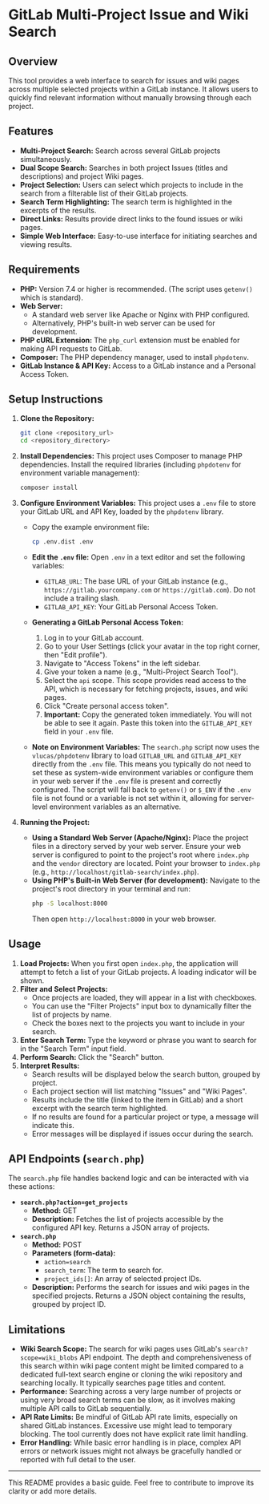 # GitLab Multi-Project Issue and Wiki Search

## Overview

This tool provides a web interface to search for issues and wiki pages across multiple selected projects within a GitLab instance. It allows users to quickly find relevant information without manually browsing through each project.

## Features

*   **Multi-Project Search:** Search across several GitLab projects simultaneously.
*   **Dual Scope Search:** Searches in both project Issues (titles and descriptions) and project Wiki pages.
*   **Project Selection:** Users can select which projects to include in the search from a filterable list of their GitLab projects.
*   **Search Term Highlighting:** The search term is highlighted in the excerpts of the results.
*   **Direct Links:** Results provide direct links to the found issues or wiki pages.
*   **Simple Web Interface:** Easy-to-use interface for initiating searches and viewing results.

## Requirements

*   **PHP:** Version 7.4 or higher is recommended. (The script uses `getenv()` which is standard).
*   **Web Server:**
    *   A standard web server like Apache or Nginx with PHP configured.
    *   Alternatively, PHP's built-in web server can be used for development.
*   **PHP cURL Extension:** The `php_curl` extension must be enabled for making API requests to GitLab.
*   **Composer:** The PHP dependency manager, used to install `phpdotenv`.
*   **GitLab Instance & API Key:** Access to a GitLab instance and a Personal Access Token.

## Setup Instructions

1.  **Clone the Repository:**
    ```bash
    git clone <repository_url>
    cd <repository_directory>
    ```

2.  **Install Dependencies:**
    This project uses Composer to manage PHP dependencies. Install the required libraries (including `phpdotenv` for environment variable management):
    ```bash
    composer install
    ```

3.  **Configure Environment Variables:**
    This project uses a `.env` file to store your GitLab URL and API Key, loaded by the `phpdotenv` library.
    *   Copy the example environment file:
        ```bash
        cp .env.dist .env
        ```
    *   **Edit the `.env` file:**
        Open `.env` in a text editor and set the following variables:
        *   `GITLAB_URL`: The base URL of your GitLab instance (e.g., `https://gitlab.yourcompany.com` or `https://gitlab.com`). Do not include a trailing slash.
        *   `GITLAB_API_KEY`: Your GitLab Personal Access Token.

    *   **Generating a GitLab Personal Access Token:**
        1.  Log in to your GitLab account.
        2.  Go to your User Settings (click your avatar in the top right corner, then "Edit profile").
        3.  Navigate to "Access Tokens" in the left sidebar.
        4.  Give your token a name (e.g., "Multi-Project Search Tool").
        5.  Select the `api` scope. This scope provides read access to the API, which is necessary for fetching projects, issues, and wiki pages.
        6.  Click "Create personal access token".
        7.  **Important:** Copy the generated token immediately. You will not be able to see it again. Paste this token into the `GITLAB_API_KEY` field in your `.env` file.

    *   **Note on Environment Variables:**
        The `search.php` script now uses the `vlucas/phpdotenv` library to load `GITLAB_URL` and `GITLAB_API_KEY` directly from the `.env` file. This means you typically do not need to set these as system-wide environment variables or configure them in your web server if the `.env` file is present and correctly configured. The script will fall back to `getenv()` or `$_ENV` if the `.env` file is not found or a variable is not set within it, allowing for server-level environment variables as an alternative.

4.  **Running the Project:**
    *   **Using a Standard Web Server (Apache/Nginx):**
        Place the project files in a directory served by your web server. Ensure your web server is configured to point to the project's root where `index.php` and the `vendor` directory are located. Point your browser to `index.php` (e.g., `http://localhost/gitlab-search/index.php`).
    *   **Using PHP's Built-in Web Server (for development):**
        Navigate to the project's root directory in your terminal and run:
        ```bash
        php -S localhost:8000
        ```
        Then open `http://localhost:8000` in your web browser.

## Usage

1.  **Load Projects:** When you first open `index.php`, the application will attempt to fetch a list of your GitLab projects. A loading indicator will be shown.
2.  **Filter and Select Projects:**
    *   Once projects are loaded, they will appear in a list with checkboxes.
    *   You can use the "Filter Projects" input box to dynamically filter the list of projects by name.
    *   Check the boxes next to the projects you want to include in your search.
3.  **Enter Search Term:** Type the keyword or phrase you want to search for in the "Search Term" input field.
4.  **Perform Search:** Click the "Search" button.
5.  **Interpret Results:**
    *   Search results will be displayed below the search button, grouped by project.
    *   Each project section will list matching "Issues" and "Wiki Pages".
    *   Results include the title (linked to the item in GitLab) and a short excerpt with the search term highlighted.
    *   If no results are found for a particular project or type, a message will indicate this.
    *   Error messages will be displayed if issues occur during the search.

## API Endpoints (`search.php`)

The `search.php` file handles backend logic and can be interacted with via these actions:

*   **`search.php?action=get_projects`**
    *   **Method:** GET
    *   **Description:** Fetches the list of projects accessible by the configured API key. Returns a JSON array of projects.
*   **`search.php`**
    *   **Method:** POST
    *   **Parameters (form-data):**
        *   `action=search`
        *   `search_term`: The term to search for.
        *   `project_ids[]`: An array of selected project IDs.
    *   **Description:** Performs the search for issues and wiki pages in the specified projects. Returns a JSON object containing the results, grouped by project ID.

## Limitations

*   **Wiki Search Scope:** The search for wiki pages uses GitLab's `search?scope=wiki_blobs` API endpoint. The depth and comprehensiveness of this search within wiki page content might be limited compared to a dedicated full-text search engine or cloning the wiki repository and searching locally. It typically searches page titles and content.
*   **Performance:** Searching across a very large number of projects or using very broad search terms can be slow, as it involves making multiple API calls to GitLab sequentially.
*   **API Rate Limits:** Be mindful of GitLab API rate limits, especially on shared GitLab instances. Excessive use might lead to temporary blocking. The tool currently does not have explicit rate limit handling.
*   **Error Handling:** While basic error handling is in place, complex API errors or network issues might not always be gracefully handled or reported with full detail to the user.

---
This README provides a basic guide. Feel free to contribute to improve its clarity or add more details.
